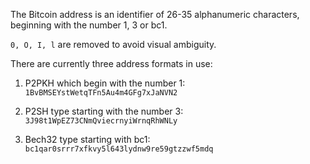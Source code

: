 The Bitcoin address is an identifier of 26-35 alphanumeric characters, beginning with the number 1, 3 or bc1.

```0, O, I, l``` are removed to avoid visual ambiguity.

There are currently three address formats in use:

1. P2PKH which begin with the number 1: ```1BvBMSEYstWetqTFn5Au4m4GFg7xJaNVN2```

2. P2SH type starting with the number 3: ```3J98t1WpEZ73CNmQviecrnyiWrnqRhWNLy```

3. Bech32 type starting with bc1: ```bc1qar0srrr7xfkvy5l643lydnw9re59gtzzwf5mdq```
